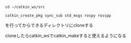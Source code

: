 ```
cd ~/catkin_ws/src

catkin_create_pkg sync_sub std_msgs rospy roscpp
```

を行ってからできるディレクトリにcloneする

cloneしたらcatkin_wsでcatkin_makeすると使えるようになる
